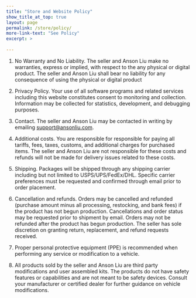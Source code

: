 ```yaml
---
title: "Store and Website Policy"
show_title_at_top: true
layout: page
permalink: /store/policy/
more-link-text: "See Policy"
excerpt: >
  
---
```


1. No Warranty and No Liability. The seller and Anson Liu make no warranties, express or implied, with respect to the any physical or digital product. The seller and Anson Liu shall bear no liability for any consequence of using the physical or digital product

2. Privacy Policy. Your use of all software programs and related services including this website constitutes consent to monitoring and collection. Information may be collected for statistics, development, and debugging purposes.

3. Contact. The seller and Anson Liu may be contacted in writing by emailing support@ansonliu.com.

4. Additional costs. You are responsible for responsible for paying all tariffs, fees, taxes, customs, and additional charges for purchased items. The seller and Anson Liu are not responsible for these costs and refunds will not be made for delivery issues related to these costs.

5. Shipping. Packages will be shipped through any shipping carrier including but not limited to USPS/UPS/FedEx/DHL. Specific carrier preferences must be requested and confirmed through email prior to order placement.

6. Cancellation and refunds. Orders may be cancelled and refunded (purchase amount minus all processing, restocking, and bank fees) if the product has not begun production. Cancellations and order status may be requested prior to shipment by email. Orders may not be refunded after the product has begun production. The seller has sole discretion on granting return, replacement, and refund requests received.

7. Proper personal protective equipment (PPE) is recommended when performing any service or modification to a vehicle.

8. All products sold by the seller and Anson Liu are third party modifications and user assembled kits. The products do not have safety features or capabilities and are not meant to be safety devices. Consult your manufacturer or certified dealer for further guidance on vehicle modifications.
